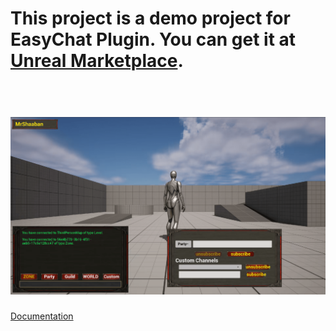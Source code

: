 # This project is a demo project for EasyChat Plugin. You can get it at [Unreal Marketplace](https://www.unrealengine.com/marketplace/en-US/product/easychat). 
<h1 align="center">
  <br>
    <img src="DCS.png" alt="DCS" width="1000">
  <br>
</h1>

[Documentation](https://www.unrealengine.com/marketplace/en-US/product/easychat)
